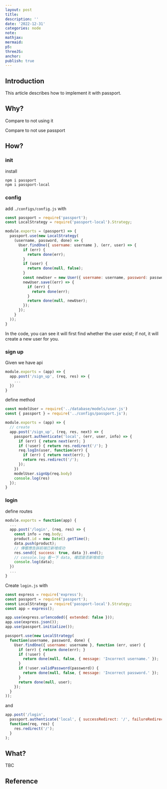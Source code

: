 ```yaml
---
layout: post
title:
description: ''
date: '2022-12-31'
categories: node
note:
mathjax:
mermaid:
p5:
threeJS:
anchor:
publish: true
---
```


## Introduction

This article describes how to implement it with passport.

## Why?

Compare to not using it

Compare to not use passport

## How?

### init

install

```bash
npm i passport
npm i passport-local
```

### config

add `./configs/config.js` with

```javascript
const passport = require('passport');
const LocalStrategy = require('passport-local').Strategy;

module.exports = (passport) => {
  passport.use(new LocalStrategy(
    (username, password, done) => {
      User.findOne({ username: username }, (err, user) => {
        if (err) {
          return done(err);
        }
        if (user) {
          return done(null, false);
        }
        const newUser = new User({ username: username, password: password });
        newUser.save((err) => {
          if (err) {
            return done(err);
          }
          return done(null, newUser);
        });
      });
    }
  ));
}
```

In the code, you can see it will first find whether the user exist; if not, it will create a new user for you.

### sign up

Given we have api

```javascript
module.exports = (app) => {
  app.post('/sign_up', (req, res) => {
    ...
  })
}
```

define method

```javascript
const modelUser = require('../database/models/user.js')
const { passport } = require('../configs/passport.js');

module.exports = (app) => {
  // create
  app.post('/sign_up', (req, res, next) => {
    passport.authenticate('local', (err, user, info) => {
      if (err) { return next(err); }
      if (!user) { return res.redirect('/'); }
      req.logIn(user, function(err) {
        if (err) { return next(err); }
        return res.redirect('/');
      });
    })
    modelUser.signUp(req.body)
    console.log(res)
  });
}
```

### login

define routes

```javascript
module.exports = function(app) {
  ...
  app.post('/login', (req, res) => {
    const info = req.body;
    product.id = new Date().getTime();
    data.push(product);
    // 傳響應告訴前端已新增成功
    res.send({ success: true, data }).end();
    // console.log 看一下 data, 確認是否新增成功
    console.log(data);
  })
  ...
}
```

Create `login.js` with

```javascript
const express = require('express');
const passport = require('passport');
const LocalStrategy = require('passport-local').Strategy;
const app = express();

app.use(express.urlencoded({ extended: false }));
app.use(express.json());
app.use(passport.initialize());

passport.use(new LocalStrategy(
  function(username, password, done) {
    User.findOne({ username: username }, function (err, user) {
      if (err) { return done(err); }
      if (!user) {
        return done(null, false, { message: 'Incorrect username.' });
      }
      if (!user.validPassword(password)) {
        return done(null, false, { message: 'Incorrect password.' });
      }
      return done(null, user);
    });
  }
));
```

and

```javascript
app.post('/login',
  passport.authenticate('local', { successRedirect: '/', failureRedirect: '/login' }),
  function(req, res) {
    res.redirect('/');
  }
);
```

## What?

TBC

## Reference
